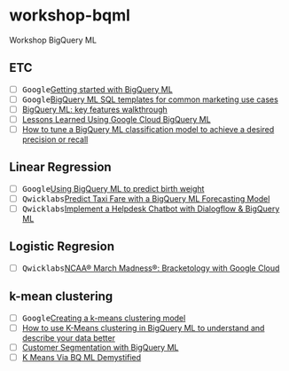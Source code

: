 # workshop-bqml
Workshop BigQuery ML

## ETC
- [ ] <kbd>Google</kbd>[Getting started with BigQuery ML](https://cloud.google.com/bigquery-ml/docs/bigqueryml-web-ui-start)
- [ ] <kbd>Google</kbd>[BigQuery ML SQL templates for common marketing use cases](https://github.com/GoogleCloudPlatform/bigquery-ml-templates/)
- [ ] [BigQuery ML: key features walkthrough](https://www.coursera.org/lecture/gcp-big-data-ml-fundamentals/bigquery-ml-key-features-walkthrough-KUEiL)
- [ ] [Lessons Learned Using Google Cloud BigQuery ML](https://towardsdatascience.com/lessons-learned-using-google-cloud-bigquery-ml-dfd4763463c)
- [ ] [How to tune a BigQuery ML classification model to achieve a desired precision or recall](https://towardsdatascience.com/how-to-tune-a-bigquery-ml-classification-model-to-achieve-a-desired-precision-or-recall-e4d40b93016a)

## Linear Regression
- [ ] <kbd>Google</kbd>[Using BigQuery ML to predict birth weight](https://cloud.google.com/bigquery-ml/docs/bigqueryml-natality)
- [ ] <kbd>Qwicklabs</kbd>[Predict Taxi Fare with a BigQuery ML Forecasting Model](https://google.qwiklabs.com/focuses/1797?catalog_rank=%7B%22rank%22%3A3%2C%22num_filters%22%3A0%2C%22has_search%22%3Atrue%7D&parent=catalog&search_id=3968098)
- [ ] <kbd>Qwicklabs</kbd>[Implement a Helpdesk Chatbot with Dialogflow & BigQuery ML](https://google.qwiklabs.com/focuses/4414?catalog_rank=%7B%22rank%22%3A4%2C%22num_filters%22%3A0%2C%22has_search%22%3Atrue%7D&parent=catalog&search_id=3968098)

## Logistic Regresion
- [ ] <kbd>Qwicklabs</kbd>[NCAA® March Madness®: Bracketology with Google Cloud](https://www.qwiklabs.com/focuses/4337?parent=catalog)

## k-mean clustering
- [ ] <kbd>Google</kbd>[Creating a k-means clustering model](https://cloud.google.com/bigquery-ml/docs/kmeans-tutorial)
- [ ] [How to use K-Means clustering in BigQuery ML to understand and describe your data better](https://towardsdatascience.com/how-to-use-k-means-clustering-in-bigquery-ml-to-understand-and-describe-your-data-better-c972c6f5733b)
- [ ] [Customer Segmentation with BigQuery ML](https://q15928.github.io/2019/07/27/bqml-clustering/)
- [ ] [K Means Via BQ ML Demystified](https://big-data-demystified.ninja/2019/12/18/k-means-via-bq-ml-demystified/)
